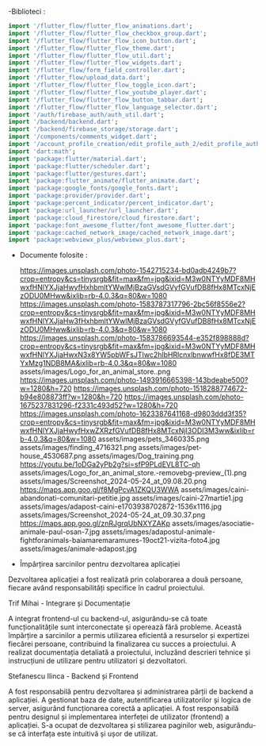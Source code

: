 -Biblioteci :

```dart
import '/flutter_flow/flutter_flow_animations.dart';
import '/flutter_flow/flutter_flow_checkbox_group.dart';
import '/flutter_flow/flutter_flow_icon_button.dart';
import '/flutter_flow/flutter_flow_theme.dart';
import '/flutter_flow/flutter_flow_util.dart';
import '/flutter_flow/flutter_flow_widgets.dart';
import '/flutter_flow/form_field_controller.dart';
import '/flutter_flow/upload_data.dart';
import '/flutter_flow/flutter_flow_toggle_icon.dart';
import '/flutter_flow/flutter_flow_youtube_player.dart';
import '/flutter_flow/flutter_flow_button_tabbar.dart';
import '/flutter_flow/flutter_flow_language_selector.dart';
import '/auth/firebase_auth/auth_util.dart';
import '/backend/backend.dart';
import '/backend/firebase_storage/storage.dart';
import '/components/comments_widget.dart';
import '/account_profile_creation/edit_profile_auth_2/edit_profile_auth2_widget.dart';
import 'dart:math';
import 'package:flutter/material.dart';
import 'package:flutter/scheduler.dart';
import 'package:flutter/gestures.dart';
import 'package:flutter_animate/flutter_animate.dart';
import 'package:google_fonts/google_fonts.dart';
import 'package:provider/provider.dart';
import 'package:percent_indicator/percent_indicator.dart';
import 'package:url_launcher/url_launcher.dart';
import 'package:cloud_firestore/cloud_firestore.dart';
import 'package:font_awesome_flutter/font_awesome_flutter.dart';
import 'package:cached_network_image/cached_network_image.dart';
import 'package:webviewx_plus/webviewx_plus.dart';
```

- Documente folosite :

  https://images.unsplash.com/photo-1542715234-bd0adb4249b7?crop=entropy&cs=tinysrgb&fit=max&fm=jpg&ixid=M3w0NTYyMDF8MHwxfHNlYXJjaHwyfHxhbmltYWwlMjBzaGVsdGVyfGVufDB8fHx8MTcxNjEzODU0MHww&ixlib=rb-4.0.3&q=80&w=1080
  https://images.unsplash.com/photo-1583787317796-2bc56f8556e2?crop=entropy&cs=tinysrgb&fit=max&fm=jpg&ixid=M3w0NTYyMDF8MHwxfHNlYXJjaHw3fHxhbmltYWwlMjBzaGVsdGVyfGVufDB8fHx8MTcxNjEzODU0MHww&ixlib=rb-4.0.3&q=80&w=1080
  https://images.unsplash.com/photo-1583786693544-e352f898888d?crop=entropy&cs=tinysrgb&fit=max&fm=jpg&ixid=M3w0NTYyMDF8MHwxfHNlYXJjaHwxN3x8YW5pbWFsJTIwc2hlbHRlcnxlbnwwfHx8fDE3MTYxMzg1NDB8MA&ixlib=rb-4.0.3&q=80&w=1080
  assets/images/Logo_for_an_animal_store..png
  https://images.unsplash.com/photo-1493916665398-143bdeabe500?w=1280&h=720
  https://images.unsplash.com/photo-1518288774672-b94e808873ff?w=1280&h=720
  https://images.unsplash.com/photo-1675237831296-f2331c493d52?w=1280&h=720
  https://images.unsplash.com/photo-1623387641168-d9803ddd3f35?crop=entropy&cs=tinysrgb&fit=max&fm=jpg&ixid=M3w0NTYyMDF8MHwxfHNlYXJjaHwyfHxwZXRzfGVufDB8fHx8MTcxNjI3ODI3M3ww&ixlib=rb-4.0.3&q=80&w=1080
  assets/images/pets_3460335.png
  assets/images/finding_4716321.png
  assets/images/pet-house_4530687.png
  assets/images/Dog_training.png
  https://youtu.be/1oDGa2yPb2g?si=sfP9PLdEVL8TC-qh
  assets/images/Logo_for_an_animal_store.-removebg-preview_(1).png
  assets/images/Screenshot_2024-05-24_at_09.08.20.png
  https://maps.app.goo.gl/f8MgPcvA1ZKQU3WWA
  assets/images/caini-abandonati-comunitari-petitie.jpg
  assets/images/caini-27martie1.jpg
  assets/images/adapost-caini-e1703938702872-1536x1116.jpg
  assets/images/Screenshot_2024-05-24_at_09.30.37.png
  https://maps.app.goo.gl/znRJgrqUbNXYZAKp
  assets/images/asociatie-animale-paul-osan-7.jpg
  assets/images/adapostul-animale-fightforanimals-baiamaremaramures-19oct21-vizita-foto4.jpg
  assets/images/animale-adapost.jpg
  
  

  
- Împărțirea sarcinilor pentru dezvoltarea aplicației

Dezvoltarea aplicației a fost realizată prin colaborarea a două persoane, fiecare având responsabilități specifice în cadrul proiectului.

Trif Mihai - Integrare și Documentație

A integrat frontend-ul cu backend-ul, asigurându-se că toate funcționalitățile sunt interconectate și operează fără probleme.
Această împărțire a sarcinilor a permis utilizarea eficientă a resurselor și expertizei fiecărei persoane, contribuind la finalizarea cu succes a proiectului.
A realizat documentația detaliată a proiectului, incluzând descrieri tehnice și instrucțiuni de utilizare pentru utilizatori și dezvoltatori.

Stefanescu Ilinca - Backend și Frontend

A fost responsabilă pentru dezvoltarea și administrarea părții de backend a aplicației.
A gestionat baza de date, autentificarea utilizatorilor și logica de server, asigurând funcționarea corectă a aplicației.
A fost responsabilă pentru designul și implementarea interfeței de utilizator (frontend) a aplicației.
S-a ocupat de dezvoltarea și stilizarea paginilor web, asigurându-se că interfața este intuitivă și ușor de utilizat.

